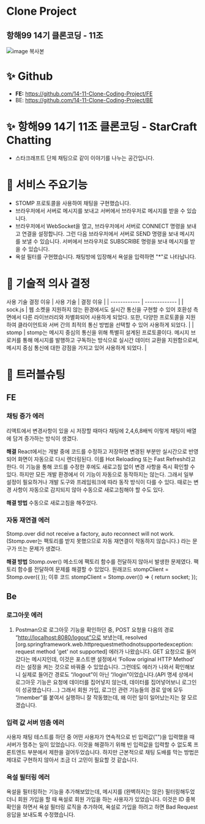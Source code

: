# Clone Project

## 항해99 14기 클론코딩 - 11조

![image 복사본](https://github.com/14-11-Clone-Coding-Project/FE/assets/112850163/7c34c1c5-2b83-454d-9f75-667649e5656d)

# ✨ Github

- **FE:** https://github.com/14-11-Clone-Coding-Project/FE
- BE: https://github.com/14-11-Clone-Coding-Project/BE

# ✨ 항해99 14기 11조 클론코딩 - **StarCraft Chatting**

- 스타크래프트 단체 채팅으로 같이 이야기를 나누는 공간입니다.

# 📲 서비스 주요기능

- STOMP 프로토콜을 사용하여 채팅을 구현했습니다.
- 브라우저에서 서버로 메시지를 보내고 서버에서 브라우저로 메시지를 받을 수 있습니다.
- 브라우저에서 WebSocket을 열고, 브라우저에서 서버로 CONNECT 명령을 보내고 연결을 설정합니다. 그런 다음 브라우저에서 서버로 SEND 명령을 보내 메시지를 보낼 수 있습니다. 서버에서 브라우저로 SUBSCRIBE 명령을 보내 메시지를 받을 수 있습니다.
- 욕설 필터를 구현했습니다. 채팅방에 입장해서 욕설을 입력하면 "*"로 나타납니다.

# 🤔 기술적 의사 결정

사용 기술	결정 이유
| 사용 기술 | 결정 이유 |
| ------------ | ------------- |
| sock.js | 웹 소켓을 지원하지 않는 환경에서도 실시간 통신을 구현할 수 있어 호환성 측면에서 다른 라이브러리와 차별화되어 사용하게 되었다. 또한, 다양한 프로토콜을 지원하여 클라이언트와 서버 간의 최적의 통신 방법을 선택할 수 있어 사용하게 되었다. |
| stomp | stomp는 메시지 중심의 통신을 위해 특별히 설계된 프로토콜이다. 메시지 브로커를 통해 메시지를 발행하고 구독하는 방식으로 실시간 데이터 교환을 지원함으로써, 메시지 중심 통신에 대한 강점을 가지고 있어 사용하게 되었다.  |

# 📌 트러블슈팅

## FE

### 채팅 증가 에러

리액트에서 변경사항이 있을 시 저장할 때마다 채팅에 2,4,6,8배씩 이렇게 채팅이 배열에 담겨 증가하는 방식이 생겼다.

**해결**
React에서는 개발 중에 코드를 수정하고 저장하면 변경된 부분만 실시간으로 반영되어 화면이 자동으로 다시 렌더링된다. 이를 Hot Reloading 또는 Fast Refresh라고 한다. 이 기능을 통해 코드를 수정한 후에도 새로고침 없이 변경 사항을 즉시 확인할 수 있다. 하지만 모든 개발 환경에서 이 기능이 자동으로 동작하지는 않는다. 그래서 일부 설정이 필요하거나 개발 도구와 프레임워크에 따라 동작 방식이 다를 수 있다.  때로는 변경 사항이 자동으로 감지되지 않아 수동으로 새로고침해야 할 수도 있다.

**해결 방법**
수동으로 새로고침을 해주었다.

### 자동 재연결 에러

Stomp.over did not receive a factory, auto reconnect will not work.(Stomp.over는 팩토리를 받지 못했으므로 자동 재연결이 작동하지 않습니다.) 라는 문구가 뜨는 문제가 생겼다.

**해결 방법** 
Stomp.over() 메소드에 팩토리 함수를 전달하지 않아서 발생한 문제였다. 팩토리 함수를 전달하여 문제를 해결할 수 있었다.
원래코드
stompClient = Stomp.over({
});
이후 코드
stompClient = Stomp.over(() => {
return socket;
});

## Be

### 로그아웃 에러

1. Postman으로 로그아웃 기능을 확인하던 중, POST 요청을 다음의 경로 “[http://localhost:8080/logout”으로](http://localhost:8080/logout%E2%80%9D%EC%9C%BC%EB%A1%9C) 보냈는데, resolved [org.springframework.web.httprequestmethodnotsupportedexception: request method 'get' not supported] 에러가 나왔습니다. GET 요청으로 들어갔다는 메시지인데, 이것은 포스트맨 설정에서 ‘Follow original HTTP Method’ 라는 설정을 켜는 것으로 바꿔줄 수 있었습니다. 그런데도 에러가 나와서 확인해보니 실제로 들어간 경로도 “/logout”이 아닌 “/login”이었습니다.(API 명세 상에서 로그아웃 기능은 요청에 데이터를 집어넣지 않는데, 데이터를 집어넣어보니 로그인이 성공했습니다….) 그래서 회원 가입, 로그인 관련 기능들의 경로 앞에 모두 “/member”를 붙여서 실행하니 잘 작동했는데, 왜 이런 일이 일어났는지는 잘 모르겠습니다.

### 입력 값 서버 멈춤 에러

사용자 채팅 테스트를 하던 중 어떤 사용자가 연속적으로 빈 입력값("")을 입력했을 때 서버가 멈추는 일이 있었습니다. 이것을 해결하기 위해 빈 입력값을 입력할 수 없도록 프론트엔드 부분에서 제한을 걸어두었습니다. 하지만 근본적으로 채팅 도배를 막는 방법은 제대로 구현하지 않아서 조금 더 고민이 필요할 것 같습니다.

### 욕설 필터링 에러

욕설을 필터링하는 기능을 추가해보았는데, 메시지를 (완벽하지는 않은) 필터링해두었더니 회원 가입을 할 때 욕설로 회원 가입을 하는 사용자가 있었습니다. 이것은 ID 중복 확인을 하면서 욕설 필터링 로직을 추가하여, 욕설로 가입을 하려고 하면 Bad Request 응답을 보내도록 수정했습니다.



